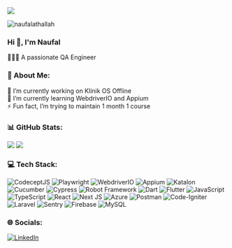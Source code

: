 <img src='https://media.licdn.com/dms/image/C5616AQG46Du6qtCgRw/profile-displaybackgroundimage-shrink_350_1400/0/1608210694465?e=1698278400&v=beta&t=znGyjMj42hxmXzJOhC6j0lZ2qWXevUR90GJ0dA_4RP8' style="width: auto;"/>

<p align="left"> <img src="https://komarev.com/ghpvc/?username=naufalathallah&label=Profile%20views&color=0e75b6&style=flat" alt="naufalathallah" /> </p>

### Hi 👋, I'm Naufal
🤸🏼‍♂️ A passionate QA Engineer

### 💫 About Me:
🔭 I’m currently working on Klinik OS Offline<br>🌱 I’m currently learning WebdriverIO and Appium<br>⚡ Fun fact, I’m trying to maintain 1 month 1 course

### 📊 GitHub Stats:
![](https://github-readme-streak-stats.herokuapp.com/?user=naufalathallah&theme=react&hide_border=true)
![](https://github-readme-stats.vercel.app/api/top-langs/?username=naufalathallah&theme=react&hide_border=true&include_all_commits=true&count_private=false&layout=compact)

### 💻 Tech Stack:
![CodeceptJS](https://img.shields.io/badge/CodeceptJS-%23E83E00.svg?style=flat&logo=CodeceptJS&logoColor=white) ![Playwright](https://img.shields.io/badge/Playwright-%2300f.svg?style=flat&logo=Playwright&logoColor=white) ![WebdriverIO](https://img.shields.io/badge/WebdriverIO-%236D44A1.svg?style=flat&logo=WebdriverIO&logoColor=white) ![Appium](https://img.shields.io/badge/Appium-%23343FC9.svg?style=flat&logo=Appium&logoColor=white) ![Katalon](https://img.shields.io/badge/Katalon-%233FB3D3.svg?style=flat&logo=Katalon&logoColor=white) ![Cucumber](https://img.shields.io/badge/Cucumber-%235B2063.svg?style=flat&logo=Cucumber&logoColor=white) ![Cypress](https://img.shields.io/badge/Cypress-%2317202C.svg?style=flat&logo=cypress&logoColor=white) ![Robot Framework](https://img.shields.io/badge/RobotFramework-%2300DCFF.svg?style=flat&logo=robot-framework&logoColor=white) ![Dart](https://img.shields.io/badge/dart-%230175C2.svg?style=flat&logo=dart&logoColor=white) ![Flutter](https://img.shields.io/badge/Flutter-%2302569B.svg?style=flat&logo=Flutter&logoColor=white) ![JavaScript](https://img.shields.io/badge/javascript-%23323330.svg?style=flat&logo=javascript&logoColor=%23F7DF1E) ![TypeScript](https://img.shields.io/badge/typescript-%23007ACC.svg?style=flat&logo=typescript&logoColor=white) ![React](https://img.shields.io/badge/react-%2320232a.svg?style=flat&logo=react&logoColor=%2361DAFB) ![Next JS](https://img.shields.io/badge/Next-black?style=flat&logo=next.js&logoColor=white) ![Azure](https://img.shields.io/badge/azure-%230072C6.svg?style=flat&logo=azure-devops&logoColor=white) ![Postman](https://img.shields.io/badge/Postman-FF6C37?style=flat&logo=postman&logoColor=white) ![Code-Igniter](https://img.shields.io/badge/CodeIgniter-%23EF4223.svg?style=flat&logo=codeIgniter&logoColor=white) ![Laravel](https://img.shields.io/badge/laravel-%23FF2D20.svg?style=flat&logo=laravel&logoColor=white) ![Sentry](https://img.shields.io/badge/Sentry-%230362fe.svg?style=flat&logo=Sentry&logoColor=white) ![Firebase](https://img.shields.io/badge/firebase-%23039BE5.svg?style=flat&logo=firebase) ![MySQL](https://img.shields.io/badge/mysql-%2300f.svg?style=flat&logo=mysql&logoColor=white)

### 🌐 Socials:
[![LinkedIn](https://img.shields.io/badge/LinkedIn-%230077B5.svg?logo=linkedin&logoColor=white)](https://linkedin.com/in/naufalathallahiwel) 
